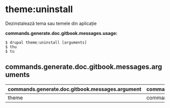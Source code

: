 # theme:uninstall
Dezinstalează tema sau temele din aplicație

**commands.generate.doc.gitbook.messages.usage:**
```
$ drupal theme:uninstall [arguments]
$ thu  
$ tu  
```

## commands.generate.doc.gitbook.messages.arguments
commands.generate.doc.gitbook.messages.argument | commands.generate.doc.gitbook.messages.details
---------|-------------
theme | commands.theme.uninstall.options.module
